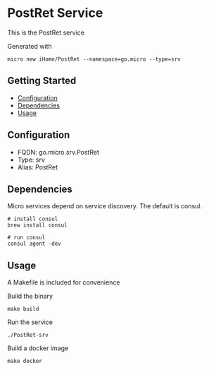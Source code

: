 # PostRet Service

This is the PostRet service

Generated with

```
micro new iHome/PostRet --namespace=go.micro --type=srv
```

## Getting Started

- [Configuration](#configuration)
- [Dependencies](#dependencies)
- [Usage](#usage)

## Configuration

- FQDN: go.micro.srv.PostRet
- Type: srv
- Alias: PostRet

## Dependencies

Micro services depend on service discovery. The default is consul.

```
# install consul
brew install consul

# run consul
consul agent -dev
```

## Usage

A Makefile is included for convenience

Build the binary

```
make build
```

Run the service
```
./PostRet-srv
```

Build a docker image
```
make docker
```